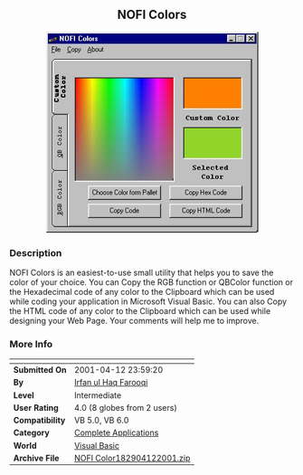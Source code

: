﻿<div align="center">

## NOFI Colors

<img src="PIC2001412179134155.jpg">
</div>

### Description

NOFI Colors is an easiest-to-use small utility that helps you to save the color of your choice. You can Copy the RGB function or QBColor function or the Hexadecimal code of any color to the Clipboard which can be used while coding your application in Microsoft Visual Basic. You can also Copy the HTML code of any color to the Clipboard which can be used while designing your Web Page. Your comments will help me to improve.
 
### More Info
 


<span>             |<span>
---                |---
**Submitted On**   |2001-04-12 23:59:20
**By**             |[Irfan ul Haq Farooqi](https://github.com/Planet-Source-Code/PSCIndex/blob/master/ByAuthor/irfan-ul-haq-farooqi.md)
**Level**          |Intermediate
**User Rating**    |4.0 (8 globes from 2 users)
**Compatibility**  |VB 5\.0, VB 6\.0
**Category**       |[Complete Applications](https://github.com/Planet-Source-Code/PSCIndex/blob/master/ByCategory/complete-applications__1-27.md)
**World**          |[Visual Basic](https://github.com/Planet-Source-Code/PSCIndex/blob/master/ByWorld/visual-basic.md)
**Archive File**   |[NOFI Color182904122001\.zip](https://github.com/Planet-Source-Code/irfan-ul-haq-farooqi-nofi-colors__1-22361/archive/master.zip)








